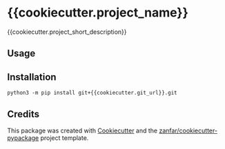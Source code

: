 # {{cookiecutter.project_name}}

{{cookiecutter.project_short_description}}

## Usage

## Installation

    python3 -m pip install git+{{cookiecutter.git_url}}.git

## Credits

This package was created with
[Cookiecutter](https://github.com/audreyr/cookiecutter) and the
[zanfar/cookiecutter-pypackage](https://gitlab.com/zanfar/cookiecutter-pypackage)
project template.
